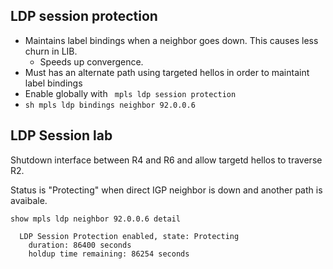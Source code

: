 ## LDP session protection

* Maintains label bindings when a neighbor goes down. This causes less churn in LIB.
  * Speeds up convergence.
* Must has an alternate path using targeted hellos in order to maintaint label bindings
* Enable globally with ``` mpls ldp session protection```
* ```sh mpls ldp bindings neighbor 92.0.0.6```



## LDP Session lab
Shutdown interface between R4 and R6 and allow targetd hellos to traverse R2.

Status is "Protecting" when direct IGP neighbor is down and another path is avaibale.
``` 
show mpls ldp neighbor 92.0.0.6 detail 

  LDP Session Protection enabled, state: Protecting
    duration: 86400 seconds
    holdup time remaining: 86254 seconds
```
